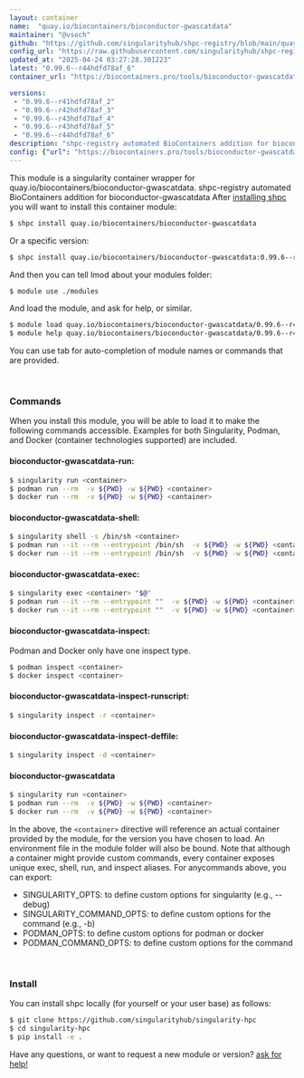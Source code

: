 ```yaml
---
layout: container
name:  "quay.io/biocontainers/bioconductor-gwascatdata"
maintainer: "@vsoch"
github: "https://github.com/singularityhub/shpc-registry/blob/main/quay.io/biocontainers/bioconductor-gwascatdata/container.yaml"
config_url: "https://raw.githubusercontent.com/singularityhub/shpc-registry/main/quay.io/biocontainers/bioconductor-gwascatdata/container.yaml"
updated_at: "2025-04-24 03:27:28.301223"
latest: "0.99.6--r44hdfd78af_6"
container_url: "https://biocontainers.pro/tools/bioconductor-gwascatdata"

versions:
 - "0.99.6--r41hdfd78af_2"
 - "0.99.6--r42hdfd78af_3"
 - "0.99.6--r43hdfd78af_4"
 - "0.99.6--r43hdfd78af_5"
 - "0.99.6--r44hdfd78af_6"
description: "shpc-registry automated BioContainers addition for bioconductor-gwascatdata"
config: {"url": "https://biocontainers.pro/tools/bioconductor-gwascatdata", "maintainer": "@vsoch", "description": "shpc-registry automated BioContainers addition for bioconductor-gwascatdata", "latest": {"0.99.6--r44hdfd78af_6": "sha256:70e30fa8a25ba59f8a0898fb8b38015f272f17e1e05b9c72c074b3e4ef017959"}, "tags": {"0.99.6--r41hdfd78af_2": "sha256:5fb3abad91828c71290b8a0be52464bba439f1988fe573f5acb443210167cb09", "0.99.6--r42hdfd78af_3": "sha256:8d0bd3e668f4faf771aa5bc33f59baa05f1735864b487f082b97dbe7eb81e498", "0.99.6--r43hdfd78af_4": "sha256:a9210eb43e9ebd97fd1124edd95a5f22950dceb6e2bfea4eb2445e9edb1dc087", "0.99.6--r43hdfd78af_5": "sha256:08c2d2d7f64bc1a3ea89326a3c583d8522733a0c39f83cfd9c5659804f9ee1ca", "0.99.6--r44hdfd78af_6": "sha256:70e30fa8a25ba59f8a0898fb8b38015f272f17e1e05b9c72c074b3e4ef017959"}, "docker": "quay.io/biocontainers/bioconductor-gwascatdata"}
---
```


This module is a singularity container wrapper for quay.io/biocontainers/bioconductor-gwascatdata.
shpc-registry automated BioContainers addition for bioconductor-gwascatdata
After [installing shpc](#install) you will want to install this container module:


```bash
$ shpc install quay.io/biocontainers/bioconductor-gwascatdata
```

Or a specific version:

```bash
$ shpc install quay.io/biocontainers/bioconductor-gwascatdata:0.99.6--r44hdfd78af_6
```

And then you can tell lmod about your modules folder:

```bash
$ module use ./modules
```

And load the module, and ask for help, or similar.

```bash
$ module load quay.io/biocontainers/bioconductor-gwascatdata/0.99.6--r44hdfd78af_6
$ module help quay.io/biocontainers/bioconductor-gwascatdata/0.99.6--r44hdfd78af_6
```

You can use tab for auto-completion of module names or commands that are provided.

<br>

### Commands

When you install this module, you will be able to load it to make the following commands accessible.
Examples for both Singularity, Podman, and Docker (container technologies supported) are included.

#### bioconductor-gwascatdata-run:

```bash
$ singularity run <container>
$ podman run --rm  -v ${PWD} -w ${PWD} <container>
$ docker run --rm  -v ${PWD} -w ${PWD} <container>
```

#### bioconductor-gwascatdata-shell:

```bash
$ singularity shell -s /bin/sh <container>
$ podman run --it --rm --entrypoint /bin/sh  -v ${PWD} -w ${PWD} <container>
$ docker run --it --rm --entrypoint /bin/sh  -v ${PWD} -w ${PWD} <container>
```

#### bioconductor-gwascatdata-exec:

```bash
$ singularity exec <container> "$@"
$ podman run --it --rm --entrypoint ""  -v ${PWD} -w ${PWD} <container> "$@"
$ docker run --it --rm --entrypoint ""  -v ${PWD} -w ${PWD} <container> "$@"
```

#### bioconductor-gwascatdata-inspect:

Podman and Docker only have one inspect type.

```bash
$ podman inspect <container>
$ docker inspect <container>
```

#### bioconductor-gwascatdata-inspect-runscript:

```bash
$ singularity inspect -r <container>
```

#### bioconductor-gwascatdata-inspect-deffile:

```bash
$ singularity inspect -d <container>
```



#### bioconductor-gwascatdata

```bash
$ singularity run <container>
$ podman run --rm  -v ${PWD} -w ${PWD} <container>
$ docker run --rm  -v ${PWD} -w ${PWD} <container>
```


In the above, the `<container>` directive will reference an actual container provided
by the module, for the version you have chosen to load. An environment file in the
module folder will also be bound. Note that although a container
might provide custom commands, every container exposes unique exec, shell, run, and
inspect aliases. For anycommands above, you can export:

 - SINGULARITY_OPTS: to define custom options for singularity (e.g., --debug)
 - SINGULARITY_COMMAND_OPTS: to define custom options for the command (e.g., -b)
 - PODMAN_OPTS: to define custom options for podman or docker
 - PODMAN_COMMAND_OPTS: to define custom options for the command

<br>

### Install

You can install shpc locally (for yourself or your user base) as follows:

```bash
$ git clone https://github.com/singularityhub/singularity-hpc
$ cd singularity-hpc
$ pip install -e .
```

Have any questions, or want to request a new module or version? [ask for help!](https://github.com/singularityhub/singularity-hpc/issues)
